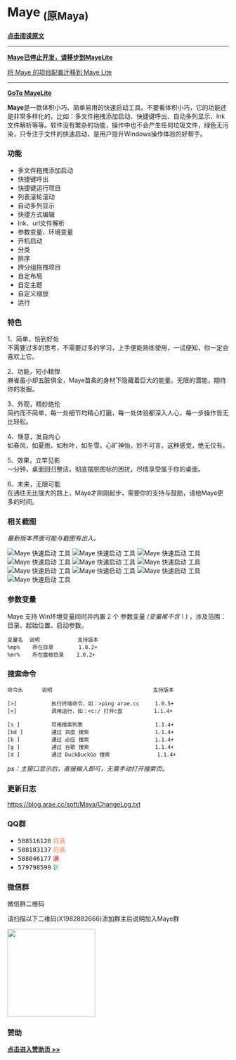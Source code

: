 # Maye <sub>(原Maya)</sub>

**[点击阅读原文](https://t.arae.cc/p/25792.html)**

---

**[Maye已停止开发，请移步到MayeLite](https://t.arae.cc/p-25804/)**

[将 Maye 的项目配置迁移到 Maye Lite](https://t.arae.cc/p-25814/)

---

**[GoTo MayeLite](https://t.arae.cc/p-25804/)**


**Maye**是一款体积小巧、简单易用的快速启动工具。不要看体积小巧，它的功能还是非常多样化的，比如：多文件拖拽添加启动、快捷键呼出、自动多列显示、lnk文件解析等等。软件没有繁杂的功能，操作中也不会产生任何垃圾文件，绿色无污染，只专注于文件的快速启动，是用户提升Windows操作体验的好帮手。


### 功能

- 多文件拖拽添加启动
- 快捷键呼出
- 快捷键运行项目
- 列表滚轮滚动
- 自动多列显示
- 快捷方式编辑
- lnk、url文件解析
- 参数变量、环境变量
- 开机启动
- 分类
- 排序
- 跨分组拖拽项目
- 自定布局
- 自定主题
- 自定义缩放
- 运行


### 特色

1、简单，恰到好处\
不需要过多的思考，不需要过多的学习，上手便能熟练使用，一试便知，你一定会喜欢上它。

2、功能，短小精悍\
麻雀虽小却五脏俱全，Maye苗条的身材下隐藏着巨大的能量。无限的潜能，期待你的发掘。

3、外观，精妙绝伦\
简约而不简单，每一处细节均精心打磨，每一处体验都深入人心，每一步操作皆无比轻松。

4、惬意，发自内心\
如春风，如夏雨，如秋叶，如冬雪。心旷神怡，妙不可言。这种感觉，绝无仅有。

5、效果，立竿见影\
一分钟，桌面回归整洁。彻底摆脱图标的困扰，尽情享受属于你的桌面。

6、未来，无限可能\
在通往无比强大的路上，Maye才刚刚起步，需要你的支持与鼓励，请给Maye更多的时间。


### 相关截图
_最新版本界面可能与截图有出入。_

![Maye 快速启动 工具](https://i.loli.net/2021/03/03/WfbgAVZwT5J9txv.png)
![Maye 快速启动 工具](https://i.loli.net/2021/03/03/EbYMt6wmF51o8eG.png)
![Maye 快速启动 工具](https://i.loli.net/2021/03/03/tgx7892MQNBqo4v.png)
![Maye 快速启动 工具](https://i.loli.net/2021/03/03/UJB9efzuyWhcAO8.png)
![Maye 快速启动 工具](https://i.loli.net/2021/03/03/Vvy4Ye5hqjF7aMC.png)
![Maye 快速启动 工具](https://i.loli.net/2021/03/03/29xgDukGHvarQiK.png)
![Maye 快速启动 工具](https://i.loli.net/2021/03/03/ULlyVnzStF631W4.png)
![Maye 快速启动 工具](https://i.loli.net/2021/03/03/3qAUGLHX2wjJQD7.png)
![Maye 快速启动 工具](https://i.loli.net/2021/03/03/fJSMP1WAqEpkTl4.png)
![Maye 快速启动 工具](https://i.loli.net/2021/03/03/pQBZybIk3YlWjsK.png)


### 参数变量
Maye 支持 Win环境变量同时并内置 2 个 参数变量 *(变量尾不含 \ )* ，涉及范围：目录、起始位置、启动参数。
```
变量名  说明            支持版本
%mp%    所在目录        1.0.2+
%mr%    所在盘根目录    1.0.2+
```


### 搜索命令
```
命令头      说明                                支持版本

[>]           执行终端命令，如：>ping arae.cc     1.0.5+
[<]           调用运行，如：<c:/ 打开c盘          1.1.4+

[s ]          可用搜索列表                       1.1.4+
[bd ]         通过 百度 搜索                     1.1.4+
[b ]          通过 必应 搜索                     1.1.4+
[g ]          通过 谷歌 搜索                     1.1.4+
[d ]          通过 DuckDuckGo 搜索               1.1.4+
```
*ps：主窗口显示后，直接输入即可，无需手动打开搜索页。*


### 更新日志
<https://blog.arae.cc/soft/Maya/ChangeLog.txt>


### QQ群
* <kbd>588516128</kbd> <kbd><font color="#FE7E40">将满</font></kbd>
* <kbd>588183137</kbd> <kbd><font color="#FE7E40">将满</font></kbd>
* <kbd>588046177</kbd> <kbd><font color="red">满</font></kbd>
* <kbd>579798599</kbd> <kbd><font color="#2CBE4E">新</font></kbd>



### 微信群
微信群二维码

请扫描以下二维码(X1982882666)添加群主后说明加入Maye群

<img src="http://blog.arae.cc/images/vx-25H.png" alt="" width="200" height="200">



### 赞助

**[点击进入赞助页 >>](http://blog.arae.cc/z/about.html#打赏-赞助)**


